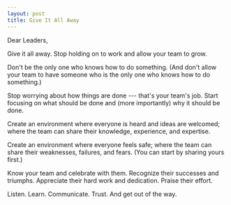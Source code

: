 ```yaml
---
layout: post
title: Give It All Away
---
```


Dear Leaders,

Give it all away. Stop holding on to work and allow your team to grow.

Don't be the only one who knows how to do something. (And don't allow your team to have someone who is the only one who knows how to do something.)

Stop worrying about how things are done --- that's your team's job. Start focusing on what should be done and (more importantly) why it should be done.

Create an environment where everyone is heard and ideas are welcomed; where the team can share their knowledge, experience, and expertise.

Create an environment where everyone feels safe; where the team can share their weaknesses, failures, and fears. (You can start by sharing yours first.)

Know your team and celebrate with them. Recognize their successes and triumphs. Appreciate their hard work and dedication. Praise their effort.

Listen. Learn. Communicate. Trust. And get out of the way.
